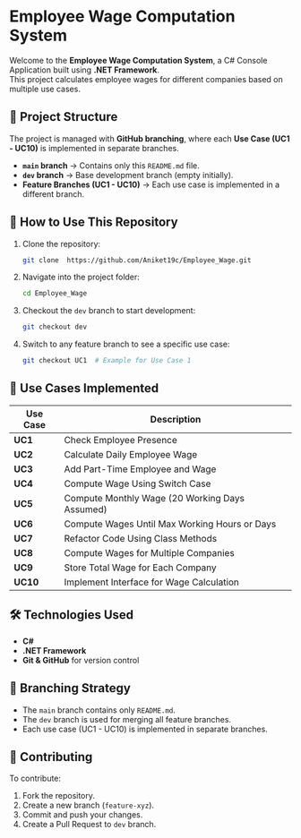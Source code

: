 ﻿# Employee Wage Computation System

Welcome to the **Employee Wage Computation System**, a C# Console Application built using **.NET Framework**.  
This project calculates employee wages for different companies based on multiple use cases.  

## 📌 **Project Structure**
The project is managed with **GitHub branching**, where each **Use Case (UC1 - UC10)** is implemented in separate branches.  
- **`main` branch** → Contains only this `README.md` file.  
- **`dev` branch** → Base development branch (empty initially).  
- **Feature Branches (UC1 - UC10)** → Each use case is implemented in a different branch.

## 🚀 **How to Use This Repository**
1. Clone the repository:  
   ```sh
   git clone  https://github.com/Aniket19c/Employee_Wage.git
   ```
2. Navigate into the project folder:  
   ```sh
   cd Employee_Wage
   ```
3. Checkout the `dev` branch to start development:  
   ```sh
   git checkout dev
   ```
4. Switch to any feature branch to see a specific use case:  
   ```sh
   git checkout UC1  # Example for Use Case 1
   ```

## 📂 **Use Cases Implemented**
| Use Case | Description |
|----------|------------|
| **UC1** | Check Employee Presence |
| **UC2** | Calculate Daily Employee Wage |
| **UC3** | Add Part-Time Employee and Wage |
| **UC4** | Compute Wage Using Switch Case |
| **UC5** | Compute Monthly Wage (20 Working Days Assumed) |
| **UC6** | Compute Wages Until Max Working Hours or Days |
| **UC7** | Refactor Code Using Class Methods |
| **UC8** | Compute Wages for Multiple Companies |
| **UC9** | Store Total Wage for Each Company |
| **UC10** | Implement Interface for Wage Calculation |

## 🛠 **Technologies Used**
- **C#**
- **.NET Framework**
- **Git & GitHub** for version control  

## 📜 **Branching Strategy**
- The `main` branch contains only `README.md`.  
- The `dev` branch is used for merging all feature branches.  
- Each use case (UC1 - UC10) is implemented in separate branches.  

## 🤝 **Contributing**
To contribute:
1. Fork the repository.
2. Create a new branch (`feature-xyz`).
3. Commit and push your changes.
4. Create a Pull Request to `dev` branch.

